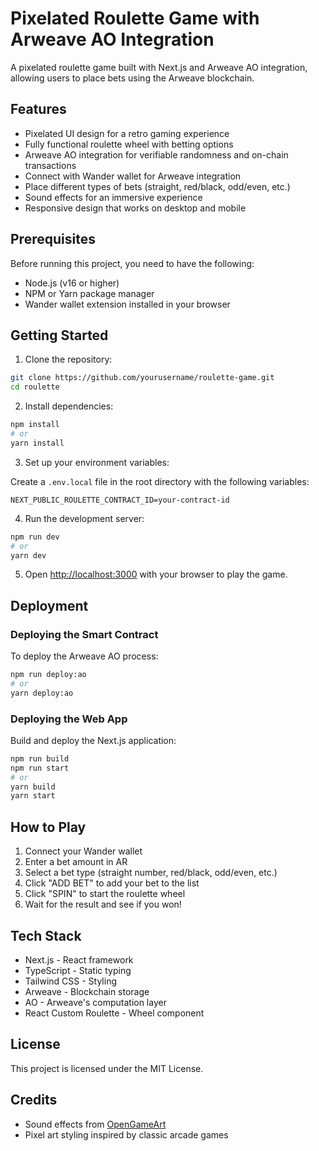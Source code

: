 # Pixelated Roulette Game with Arweave AO Integration

A pixelated roulette game built with Next.js and Arweave AO integration, allowing users to place bets using the Arweave blockchain.

## Features

- Pixelated UI design for a retro gaming experience
- Fully functional roulette wheel with betting options
- Arweave AO integration for verifiable randomness and on-chain transactions
- Connect with Wander wallet for Arweave integration
- Place different types of bets (straight, red/black, odd/even, etc.)
- Sound effects for an immersive experience
- Responsive design that works on desktop and mobile

## Prerequisites

Before running this project, you need to have the following:

- Node.js (v16 or higher)
- NPM or Yarn package manager
- Wander wallet extension installed in your browser

## Getting Started

1. Clone the repository:

```bash
git clone https://github.com/yourusername/roulette-game.git
cd roulette
```

2. Install dependencies:

```bash
npm install
# or
yarn install
```

3. Set up your environment variables:

Create a `.env.local` file in the root directory with the following variables:

```
NEXT_PUBLIC_ROULETTE_CONTRACT_ID=your-contract-id
```

4. Run the development server:

```bash
npm run dev
# or
yarn dev
```

5. Open [http://localhost:3000](http://localhost:3000) with your browser to play the game.

## Deployment

### Deploying the Smart Contract

To deploy the Arweave AO process:

```bash
npm run deploy:ao
# or
yarn deploy:ao
```

### Deploying the Web App

Build and deploy the Next.js application:

```bash
npm run build
npm run start
# or
yarn build
yarn start
```

## How to Play

1. Connect your Wander wallet
2. Enter a bet amount in AR
3. Select a bet type (straight number, red/black, odd/even, etc.)
4. Click "ADD BET" to add your bet to the list
5. Click "SPIN" to start the roulette wheel
6. Wait for the result and see if you won!

## Tech Stack

- Next.js - React framework
- TypeScript - Static typing
- Tailwind CSS - Styling
- Arweave - Blockchain storage
- AO - Arweave's computation layer
- React Custom Roulette - Wheel component

## License

This project is licensed under the MIT License.

## Credits

- Sound effects from [OpenGameArt](https://opengameart.org)
- Pixel art styling inspired by classic arcade games 